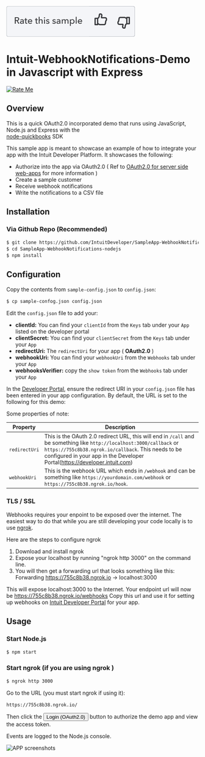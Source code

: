 [![Rate your Sample](views/Ratesample.png)][ss1][![Yes](views/Thumbup.png)][ss2][![No](views/Thumbdown.png)][ss3]


Intuit-WebhookNotifications-Demo in Javascript with Express
==========================================================
[![Rate Me](https://img.shields.io/badge/Rate%20Me-Intuit%20Feedback-brightgreen.svg)](https://13b662a8.ngrok.io)


## Overview

This is a quick OAuth2.0 incorporated demo that runs using JavaScript, Node.js and Express with the   
[node-quickbooks](https://github.com/mcohen01/node-quickbooks) SDK

This sample app is meant to showcase an example of how to integrate your app with the Intuit Developer Platform. It showcases the following:

* Authorize into the app via OAuth2.0 ( Ref to [OAuth2.0 for server side web-apps](https://developer.intuit.com/docs/00_quickbooks_online/2_build/10_authentication_and_authorization/10_oauth_2.0) for more information )
* Create a sample customer 
* Receive webhook notifications
* Write the notifications to a CSV file 


## Installation

### Via Github Repo (Recommended)

```bash
$ git clone https://github.com/IntuitDeveloper/SampleApp-WebhookNotifications-nodejs
$ cd SampleApp-WebhookNotifications-nodejs
$ npm install
```

## Configuration

Copy the contents from `sample-config.json` to `config.json`:

```bash
$ cp sample-confog.json config.json

```

Edit the `config.json` file to add your:  

* **clientId:** You can find your `clientId` from the `Keys` tab under your `App` listed on the developer portal
* **clientSecret:** You can find your `clientSecret` from the `Keys` tab under your `App` 
* **redirectUri:** The `redirectUri` for your app ( **OAuth2.0** )
* **webhookUri:** You can find your `webhookUri` from the `Webhooks` tab under your `App`  
* **webhooksVerifier:** copy the `show token` from the `Webhooks` tab under your `App` 


In the [Developer Portal](http://developer.intuit.com/), ensure the redirect URI in your `config.json` file has been entered in your app configuration. By default, the URL is set to the following for this demo:


Some properties of note:  


| Property | Description |   
|----------|-------------|   
| `redirectUri` | This is the OAuth 2.0 redirect URL, this will end in `/call` and be something like `http://localhost:3000/callback` or `https://755c8b38.ngrok.io/callback`. This needs to be configured in your app in the Developer Portal(https://developer.intuit.com) |  
| `webhookUri` | This is the webhook URL which ends in `/webhook` and can be something like `https://yourdomain.com/webhook` or `https://755c8b38.ngrok.io/hook`. |  


### TLS / SSL


Webhooks requires your enpoint to be exposed over the internet. The easiest way to do that while you are still developing your code locally is to use [ngrok](https://ngrok.com/).  

Here are the steps to configure ngrok  
1. Download and install ngrok  
2. Expose your localhost by running "ngrok http 3000" on the command line.  
3. You will then get a forwarding url that looks something like this: Forwarding https://755c8b38.ngrok.io -> localhost:3000

This will expose localhost:3000 to the Internet. Your endpoint url will now be https://755c8b38.ngrok.io/webhooks Copy this url and use it for setting up webhooks on [Intuit Developer Portal](https://developer.intuit.com) for your app.


## Usage

### Start Node.js


```bash
$ npm start
```

### Start ngrok (if you are using ngrok )

```bash
$ ngrok http 3000
```

Go to the URL (you must start ngrok if using it):

```
https://755c8b38.ngrok.io/
````

Then click the <input type="button" value="Login (OAuth2.0)"> button to authorize the demo app and view the access token.

Events are logged to the Node.js console.

![APP screenshots](views/app.png)

[ss1]: #
[ss2]: https://customersurveys.intuit.com/jfe/form/SV_9LWgJBcyy3NAwHc?check=Yes&checkpoint=SampleApp-WebhookNotifications-nodejs&pageUrl=github
[ss3]: https://customersurveys.intuit.com/jfe/form/SV_9LWgJBcyy3NAwHc?check=No&checkpoint=SampleApp-WebhookNotifications-nodejs&pageUrl=github
